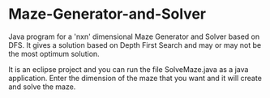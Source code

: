 # Maze-Generator-and-Solver

Java program for a 'nxn' dimensional Maze Generator and Solver based on DFS. It gives a solution based on Depth First Search and may or may not be the most optimum solution.

It is an eclipse project and you can run the file SolveMaze.java as a java application. Enter the dimension of the maze that you want and it will create and solve the maze.
